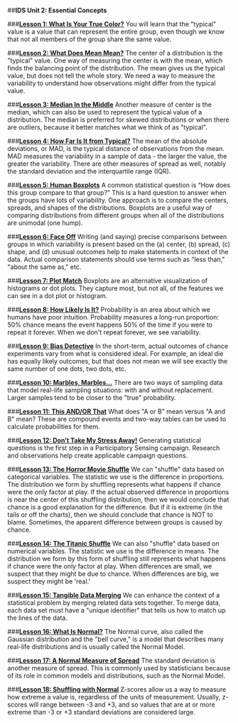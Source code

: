##**IDS Unit 2: Essential Concepts**

###**<u>[Lesson 1: What Is Your True Color?](lesson1.md)</u>**
You will learn that the "typical" value is a value that can represent the entire group, even
though we know that not all members of the group share the same value.

###**<u>[Lesson 2: What Does Mean Mean?](lesson2.md)</u>**
The center of a distribution is the "typical" value. One way of measuring the center is with the mean,
which finds the balancing point of the distribution. The mean gives us the typical value, but does not tell
the whole story. We need a way to measure the variability to understand how observations might differ
from the typical value.

###**<u>[Lesson 3: Median In the Middle](lesson3.md)</u>**
Another measure of center is the median, which can also be used to represent the typical value of a
distribution. The median is preferred for skewed distributions or when there are outliers, because it better
matches what we think of as "typical".

###**<u>[Lesson 4: How Far Is It from Typical?](lesson4.md)</u>**
The mean of the absolute deviations, or MAD, is the typical distance of observations from the mean. MAD measures the variability in a sample of data - the larger the value, the greater the variability. There are other measures of spread as well, notably the standard deviation and the interquartile range (IQR).

###**<u>[Lesson 5: Human Boxplots](lesson5.md)</u>**
A common statistical question is “How does this group compare to that group?” This is a hard question to
answer when the groups have lots of variability. One approach is to compare the centers, spreads, and
shapes of the distributions. Boxplots are a useful way of comparing distributions from different groups
when all of the distributions are unimodal (one hump).

###**<u>[Lesson 6: Face Off](lesson6.md)</u>**
Writing (and saying) precise comparisons between groups in which variability is present based on the (a)
center, (b) spread, (c) shape, and (d) unusual outcomes help to make statements in context of the data.
Actual comparison statements should use terms such as "less than," "about the same as," etc.

###**<u>[Lesson 7: Plot Match](lesson7.md)</u>**
Boxplots are an alternative visualization of histograms or dot plots. They capture most, but not all, of the
features we can see in a dot plot or histogram.

###**<u>[Lesson 8: How Likely Is It?](lesson8.md)</u>**
Probability is an area about which we humans have poor intuition. Probability measures a long-run
proportion: 50% chance means the event happens 50% of the time if you were to repeat it forever. When we
don't repeat forever, we see variability.

###**<u>[Lesson 9: Bias Detective](lesson9.md)</u>**
In the short-term, actual outcomes of chance experiments vary from what is considered ideal. For example, an ideal die has
equally likely outcomes, but that does not mean we will see exactly the same number of one dots, two
dots, etc.

###**<u>[Lesson 10: Marbles, Marbles…](lesson10.md)</u>**
There are two ways of sampling data that model real-life sampling situations: with and without
replacement. Larger samples tend to be closer to the "true" probability.

###**<u>[Lesson 11: This AND/OR That](lesson11.md)</u>**
What does "A or B" mean versus "A and B" mean? These are compound events and two-way tables can
be used to calculate probabilities for them.

###**<u>[Lesson 12: Don’t Take My Stress Away!](lesson12.md)</u>**
Generating statistical questions is the first step in a Participatory Sensing campaign. Research and
observations help create applicable campaign questions.

###**<u>[Lesson 13: The Horror Movie Shuffle](lesson13.md)</u>**
We can "shuffle" data based on categorical variables. The statistic we use is the difference in proportions.
The distribution we form by shuffling represents what happens if chance were the only factor at play. If
the actual observed difference in proportions is near the center of this shuffling distribution, then we would
conclude that chance is a good explanation for the difference. But if it is extreme (in the tails or off the
charts), then we should conclude that chance is NOT to blame. Sometimes, the apparent difference
between groups is caused by chance.

###**<u>[Lesson 14: The Titanic Shuffle](lesson14.md)</u>**
We can also "shuffle" data based on numerical variables. The statistic we use is the difference in means.
The distribution we form by this form of shuffling still represents what happens if chance were the only
factor at play. When differences are small, we suspect that they might be due to chance. When
differences are big, we suspect they might be 'real.'

###**<u>[Lesson 15: Tangible Data Merging](lesson15.md)</u>**
We can enhance the context of a statistical problem by merging related data sets together. To merge
data, each data set must have a "unique identifier" that tells us how to match up the lines of the data.

###**<u>[Lesson 16: What Is Normal?](lesson16.md)</u>**
The Normal curve, also called the Gaussian distribution and the "bell curve," is a model that describes
many real-life distributions and is usually called the Normal Model.

###**<u>[Lesson 17: A Normal Measure of Spread](lesson17.md)</u>**
The standard deviation is another measure of spread. This is commonly used by statisticians because of
its role in common models and distributions, such as the Normal Model.

###**<u>[Lesson 18: Shuffling with Normal](lesson18.md)</u>**
Z-scores allow us a way to measure how extreme a value is, regardless of the units of measurement.
Usually, z-scores will range between -3 and +3, and so values that are at or more extreme than -3 or +3
standard deviations are considered large.